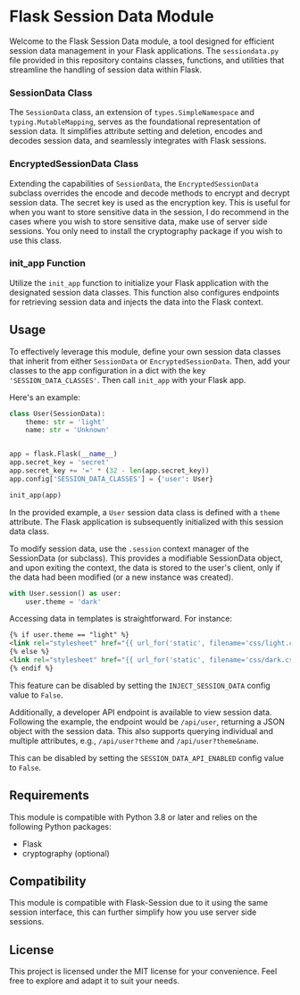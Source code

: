 # Flask Session Data Module

Welcome to the Flask Session Data module, a tool designed for efficient session data management in your Flask
applications. The `sessiondata.py` file provided in this repository contains classes, functions, and utilities that
streamline the handling of session data within Flask.

### SessionData Class

The `SessionData` class, an extension of `types.SimpleNamespace` and `typing.MutableMapping`, serves as the foundational
representation of session data. It simplifies attribute setting and deletion, encodes and decodes session data, and
seamlessly integrates with Flask sessions.

### EncryptedSessionData Class

Extending the capabilities of `SessionData`, the `EncryptedSessionData` subclass overrides the encode and decode methods
to encrypt and decrypt session data. The secret key is used as the encryption key. This is useful for when you want to
store sensitive data in the session, I do recommend in the cases where you wish to store sensitive data, make use of 
server side sessions. You only need to install the cryptography package if you wish to use this class.

### init_app Function

Utilize the `init_app` function to initialize your Flask application with the designated session data classes. This
function also configures endpoints for retrieving session data and injects the data into the Flask context.

## Usage

To effectively leverage this module, define your own session data classes that inherit from either `SessionData`
or `EncryptedSessionData`. Then, add your classes to the app configuration in a dict with the key `'SESSION_DATA_CLASSES'`.
Then call `init_app` with your Flask app.

Here's an example:

```python
class User(SessionData):
    theme: str = 'light'
    name: str = 'Unknown'


app = flask.Flask(__name__)
app.secret_key = 'secret'
app.secret_key += '=' * (32 - len(app.secret_key))
app.config['SESSION_DATA_CLASSES'] = {'user': User}

init_app(app)
```

In the provided example, a `User` session data class is defined with a `theme` attribute. The Flask application is
subsequently initialized with this session data class.

To modify session data, use the `.session` context manager of the SessionData (or subclass). This provides a modifiable
SessionData object, and upon exiting the context, the data is stored to the user's client, 
only if the data had been modified (or a new instance was created).

```python
with User.session() as user:
    user.theme = 'dark'
```

Accessing data in templates is straightforward. For instance:

```html
{% if user.theme == "light" %}
<link rel="stylesheet" href="{{ url_for('static', filename='css/light.css') }}">
{% else %}
<link rel="stylesheet" href="{{ url_for('static', filename='css/dark.css') }}">
{% endif %}
```

This feature can be disabled by setting the `INJECT_SESSION_DATA` config value to `False`.

Additionally, a developer API endpoint is available to view session data. Following the example, the endpoint would
be `/api/user`, returning a JSON object with the session data. This also supports querying individual and multiple
attributes, e.g., `/api/user?theme` and `/api/user?theme&name`.

This can be disabled by setting the `SESSION_DATA_API_ENABLED` config value to `False`.

## Requirements

This module is compatible with Python 3.8 or later and relies on the following Python packages:

- Flask
- cryptography (optional)


## Compatibility
This module is compatible with Flask-Session due to it using the same session interface,  this can further simplify
how you use server side sessions. 


## License

This project is licensed under the MIT license for your convenience. Feel free to explore and adapt it to suit your
needs.